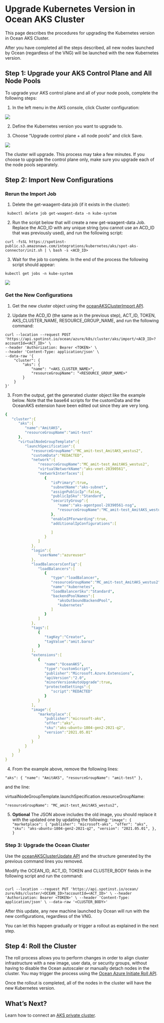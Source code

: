 # Upgrade Kubernetes Version in Ocean AKS Cluster

This page describes the procedures for upgrading the Kubernetes version in Ocean AKS Cluster.

After you have completed all the steps described, all new nodes launched by Ocean (regardless of the VNG) will be launched with the new Kubernetes version.

## Step 1: Upgrade your AKS Control Plane and All Node Pools

To upgrade your AKS control plane and all of your node pools, complete the following steps:

1. In the left menu in the AKS console, click Cluster configuration:

<img src="/ocean/_media/upgrade-aks-cluster-1.png" />

2. Define the Kubernetes version you want to upgrade to.

3. Choose “Upgrade control plane + all node pools” and click Save.

<img src="/ocean/_media/upgrade-aks-cluster-2.png" />

The cluster will upgrade. This process may take a few minutes.
If you choose to upgrade the control plane only, make sure you upgrade each of the node pools separately.

## Step 2: Import New Configurations

### Rerun the Import Job

1. Delete the get-waagent-data job (if it exists in the cluster):

` kubectl delete job get-waagent-data -n kube-system`

2. Run the script below that will create a new get-waagent-data Job.
Replace the ACD_ID with any unique string (you cannot use an ACD_ID that was previously used), and run the following script:

`curl -fsSL https://spotinst-public.s3.amazonaws.com/integrations/kubernetes/aks/spot-aks-connector/init.sh | \ bash -s <ACD_ID>`

3. Wait for the job to complete. In the end of the process the following script should appear:

`kubectl get jobs -n kube-system`

<img src="/ocean/_media/upgrade-aks-cluster-3.png" />

### Get the New Configurations

1. Get the new cluster object using the [oceanAKSClusterImport API](https://docs.spot.io/api/#operation/oceanAKSClusterImport).

2. Update the ACD_ID (the same as in the previous step), ACT_ID, TOKEN, AKS_CLUSTER_NAME, RESOURCE_GROUP_NAME, and run the following command:

```
curl --location --request POST 'https://api.spotinst.io/ocean/azure/k8s/cluster/aks/import/<ACD_ID>?accountId=<ACT_ID>' \
--header 'Authorization: Bearer <TOKEN>' \
--header 'Content-Type: application/json' \
--data-raw '{
    "cluster": {
        "aks": {
            "name": "<AKS_CLUSTER_NAME>",
            "resourceGroupName": "<RESOURCE_GROUP_NAME>"
        }
    }
}'
```

3. From the output, get the generated cluster object like the example below. Note that the base64 scripts for the customData and the OceanAKS extension have been edited out since they are very long.

```yaml
{
   "cluster":{
      "aks":{
         "name":"AmitAKS",
         "resourceGroupName":"amit-test"
      },
      "virtualNodeGroupTemplate":{
         "launchSpecification":{
            "resourceGroupName":"MC_amit-test_AmitAKS_westus2",
            "customData":"REDACTED",
            "network":{
               "resourceGroupName":"MC_amit-test_AmitAKS_westus2",
               "virtualNetworkName":"aks-vnet-28390561",
               "networkInterfaces":[
                  {
                     "isPrimary":true,
                     "subnetName":"aks-subnet",
                     "assignPublicIp":false,
                     "publicIpSku":"Standard",
                     "securityGroup":{
                        "name":"aks-agentpool-28390561-nsg",
                        "resourceGroupName":"MC_amit-test_AmitAKS_westus2"
                     },
                     "enableIPForwarding":true,
                     "additionalIpConfigurations":[

                     ]
                  }
               ]
            },
            "login":{
               "userName":"azureuser"
            },
            "loadBalancersConfig":{
               "loadBalancers":[
                  {
                     "type":"loadBalancer",
                     "resourceGroupName":"MC_amit-test_AmitAKS_westus2",
                     "name":"kubernetes",
                     "loadBalancerSku":"Standard",
                     "backendPoolNames":[
                        "aksOutboundBackendPool",
                        "kubernetes"
                     ]
                  }
               ]
            },
            "tags":[
               {
                  "tagKey":"Creator",
                  "tagValue":"amit.baroz"
               }
            ],
            "extensions":[
               {
                  "name":"OceanAKS",
                  "type":"customScript",
                  "publisher":"Microsoft.Azure.Extensions",
                  "apiVersion":"2.0",
                  "minorVersionAutoUpgrade":true,
                  "protectedSettings":{
                     "script":"REDACTED"
                  }
               }
            ],
            "image":{
               "marketplace":{
                  "publisher":"microsoft-aks",
                  "offer":"aks",
                  "sku":"aks-ubuntu-1804-gen2-2021-q2",
                  "version":"2021.05.01"
               }
            }
         }
      }
   }
}
```

4. From the example above, remove the following lines:

`"aks": { "name": "AmitAKS", "resourceGroupName": "amit-test" },`

and the line:

virtualNodeGroupTemplate.launchSpecification.resourceGroupName:

`"resourceGroupName": "MC_amit-test_AmitAKS_westus2",`

5. **Optional** The JSON above includes the old image, you should replace it with the updated one by updating the following:
`"image": { "marketplace": { "publisher": "microsoft-aks", "offer": "aks", "sku": "aks-ubuntu-1804-gen2-2021-q2", "version": "2021.05.01", }, }`

### Step 3: Upgrade the Ocean Cluster

Use the [oceanAKSClusterUpdate API](https://docs.spot.io/api/#operation/oceanAKSClusterUpdate) and the structure generated by the previous command lines you removed.

Modify the OCEAN_ID, ACT_ID, TOKEN and CLUSTER_BODY fields in the following script and run the command:

```

curl --location --request PUT 'https://api.spotinst.io/ocean/ zure/k8s/cluster/<OCEAN_ID>?accountId=<ACT_ID>' \ --header 'Authorization: Bearer <TOKEN>' \ --header 'Content-Type: application/json' \ --data-raw '<CLUSTER_BODY>'

```

After this update, any new machine launched by Ocean will run with the new configurations, regardless of the VNG.

You can let this happen gradually or trigger a rollout as explained in the next step.

## Step 4: Roll the Cluster

The roll process allows you to perform changes in order to align cluster infrastructure with a new image, user data, or security groups, without having to disable the Ocean autoscaler or manually detach nodes in the cluster. You may trigger the process using the [Ocean Azure Initiate Roll API](https://docs.spot.io/api/#operation/oceanAzureRollInit).

Once the rollout is completed, all of the nodes in the cluster will have the new Kubernetes version.

## What’s Next?

Learn how to connect an [AKS private cluster](ocean/tutorials/connect-an-aks-private-cluster).
